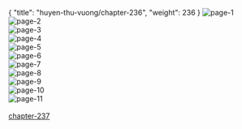 { "title": "huyen-thu-vuong/chapter-236", "weight": 236 }
<img src="huyen-thu-vuong_0236_01-17dfd7b28da29f936307fc3212b2f5c9.webp" alt="page-1" origin="http://1.bp.blogspot.com/-29zFgvhN0O8/W2u_9bnLIII/AAAAAAAAFOM/z8S93SgfB5Q1KKPRz0tTvldgfryztTuCQCLcBGAs/s1600/1.jpg?imgmax=0"><br/>
<img src="huyen-thu-vuong_0236_02-23364900bfad5d408bb36d578feb1eac.webp" alt="page-2" origin="http://1.bp.blogspot.com/-w7qjykAvgOU/W2u_-NjQHDI/AAAAAAAAFOQ/uGMnFoXOu40AZQkNyNaMjvyJEZpL60MZwCLcBGAs/s1600/2.jpg?imgmax=0"><br/>
<img src="huyen-thu-vuong_0236_03-8fd9ad74d6e010006c50194ab91be431.webp" alt="page-3" origin="http://1.bp.blogspot.com/-8tQkau7dnyM/W2u_-TYqp_I/AAAAAAAAFOU/It8w2c0jibQqvEVbEt4WeHdISYiZpaavQCLcBGAs/s1600/3.jpg?imgmax=0"><br/>
<img src="huyen-thu-vuong_0236_04-ccc6f9f5051072ef03590f538671e41c.webp" alt="page-4" origin="http://1.bp.blogspot.com/-cL3hVjhyyAE/W2u_-skCgEI/AAAAAAAAFOY/B5icDBnfA4ITEIlaYenxv2AhSVLISwSNwCLcBGAs/s1600/4.jpg?imgmax=0"><br/>
<img src="huyen-thu-vuong_0236_05-0d613cf82af99f444b7fe4e895798cbd.webp" alt="page-5" origin="http://1.bp.blogspot.com/-QX-mM3k45zw/W2u_--RNoBI/AAAAAAAAFOc/UTXMOep-GMECP8ui6NRcCTKHvOaaJ7SYQCLcBGAs/s1600/5.jpg?imgmax=0"><br/>
<img src="huyen-thu-vuong_0236_06-bfe4bd958c11edd5ea19aa4c37826596.webp" alt="page-6" origin="http://1.bp.blogspot.com/-_JhGTwQ8TIA/W2u__BNiIaI/AAAAAAAAFOg/2W5Qjv_Pc44DqFO5MSZhM2npyQ36FXbEQCLcBGAs/s1600/6.jpg?imgmax=0"><br/>
<img src="huyen-thu-vuong_0236_07-95664a0e3d1e969eeb38372cc52d002d.webp" alt="page-7" origin="http://1.bp.blogspot.com/-hVsqoR9FXRE/W2vAAMKOkYI/AAAAAAAAFOk/o7RlXZNOuhg3VJLdqTItvvNMFQ7YEUUpgCLcBGAs/s1600/7.jpg?imgmax=0"><br/>
<img src="huyen-thu-vuong_0236_08-e20f74cbb552314654018da2a2a30226.webp" alt="page-8" origin="http://1.bp.blogspot.com/-tQvcjvgygm8/W2vAAPvvfEI/AAAAAAAAFOo/pdt8xtWiDb8dphbAqW0RVYNDUAdfm1ljgCLcBGAs/s1600/8.jpg?imgmax=0"><br/>
<img src="huyen-thu-vuong_0236_09-3f063d3fefc084edd6b2b9b06a6f86c8.webp" alt="page-9" origin="http://1.bp.blogspot.com/-omcGCux4cNg/W2vAAF9E4hI/AAAAAAAAFOs/FW-K4DZGLG0jM1CuXmyH8fBA89iJKfthgCLcBGAs/s1600/9.jpg?imgmax=0"><br/>
<img src="huyen-thu-vuong_0236_10-85b42b62182cfc299bb0d132aebd80b7.webp" alt="page-10" origin="http://1.bp.blogspot.com/-ZSdhVBtJDBY/W2u_9RVtqKI/AAAAAAAAFOE/kIMNmXT91c8SEgyqApYgyNTCt-mdf_lIACLcBGAs/s1600/10.jpg?imgmax=0"><br/>
<img src="huyen-thu-vuong_0236_11-13cc55c508720f2b75109f54f461517a.webp" alt="page-11" origin="http://1.bp.blogspot.com/-wetKRWRtDXE/W2u_9ZEIZrI/AAAAAAAAFOI/Uqr3POLN2wIorQb1wk2w13gn0SVdFVpuACLcBGAs/s1600/11.jpg?imgmax=0"><br/>
<br/><a class="nextchap" href="/huyen-thu-vuong/chapter-237">chapter-237</a>
